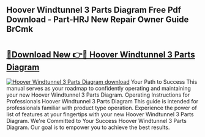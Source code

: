 ## Hoover Windtunnel 3 Parts Diagram Free Pdf Download - Part-HRJ New Repair Owner Guide BrCmk

# <h2><a href="http://dfjejrg.blite.top/?on=Hoover+Windtunnel+3+Parts+Diagram">🔗Download New 👉🔴 Hoover Windtunnel 3 Parts Diagram</a></h2>

[![Hoover Windtunnel 3 Parts Diagram download](https://i.imgur.com/lujVjoI.png)](http://dfjejrg.blite.top/?on=Hoover+Windtunnel+3+Parts+Diagram)
Your Path to Success This manual serves as your roadmap to confidently operating and maintaining your new Hoover Windtunnel 3 Parts Diagram. Operating Instructions for Professionals Hoover Windtunnel 3 Parts Diagram This guide is intended for professionals familiar with product type operation. Experience the power of list of features at your fingertips with your new Hoover Windtunnel 3 Parts Diagram. We're Committed to Your Success Hoover Windtunnel 3 Parts Diagram. Our goal is to empower you to achieve the best results.
